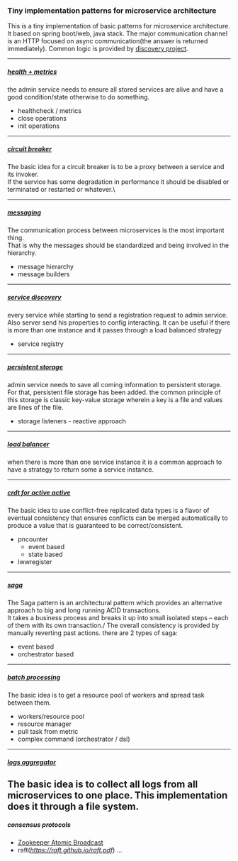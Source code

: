### Tiny implementation patterns for microservice architecture
This is a tiny implementation of basic patterns for microservice architecture.
It based on spring boot/web, java stack.
The major communication channel is an HTTP focused on async communication(the answer is returned immediately).
Common logic is provided by [discovery project](/discovery).

---

##### [health + metrics](discovery/README.md#health-metrics)
the admin service needs to ensure all stored services are alive and have a good condition/state otherwise to do something.
- healthcheck / metrics
- close operations
- init operations

--- 

##### [circuit breaker](discovery/README.md#circuit-breaker)    
The basic idea for a circuit breaker is to be a proxy between a service and its invoker.\
If the service has some degradation in performance it should be disabled or terminated or restarted or whatever.\

---

##### [messaging](messages/README.md)
The communication process between microservices is the most important thing.\
That is why the messages should be standardized and being involved in the hierarchy.

- message hierarchy
- message builders 
---
##### [service discovery](discovery/README.md#service-discovery)
every service while starting to send a registration request to admin service. Also server send his properties to config interacting.
It can be useful if there is more than one instance and it passes through a load balanced strategy   
- service registry
---   
##### [persistent storage](discovery/README.md#persistence-storage)
admin service needs to save all coming information to persistent storage. For that, persistent file storage has been added.
the common principle of this storage is classic key-value storage wherein a key is a file and values are lines of the file.
  - storage listeners - reactive approach
---

##### [load balancer](discovery/README.md#load-balancer)
when there is more than one service instance it is a common approach to have a strategy to return some a service instance.

---
##### [crdt for active active](crdt-service/README.md)
The basic idea to use conflict-free replicated data types is a flavor of eventual consistency that ensures 
conflicts can be merged automatically to produce a value that is guaranteed to be correct/consistent.

- pncounter
  - event based
  - state based
- lwwregister
---

##### [saga](saga-services/README.md)
The Saga pattern is an architectural pattern which provides an alternative approach to big and long running ACID transactions.\
It takes a business process and breaks it up into small isolated steps – each of them with its own transaction./
The overall consistency is provided by manually reverting past actions.
there are 2 types of saga:
- event based
- orchestrator based
---

##### [batch processing](batch-processing/README.md) 
The basic idea is to get a resource pool of workers and spread task between them.
- workers/resource pool
- resource manager
- pull task from metric
- complex command (orchestrator / dsl)
---

##### [logs aggregator](log-aggregator-service/README.md)
The basic idea is to collect all logs from all microservices to one place. 
This implementation does it through a file system.
---

##### consensus protocols
- [Zookeeper Atomic Broadcast](zab/README.md)
- raft(*https://raft.github.io/raft.pdf*) ... 

